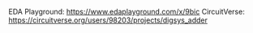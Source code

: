 EDA Playground: https://www.edaplayground.com/x/9bic
CircuitVerse: https://circuitverse.org/users/98203/projects/digsys_adder